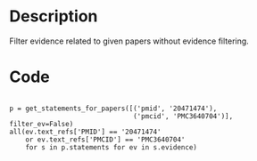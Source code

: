 # Description
Filter evidence related to given papers without evidence filtering.

# Code
```

p = get_statements_for_papers([('pmid', '20471474'),
                               ('pmcid', 'PMC3640704')], filter_ev=False)
all(ev.text_refs['PMID'] == '20471474'
    or ev.text_refs['PMCID'] == 'PMC3640704'
    for s in p.statements for ev in s.evidence)

```
